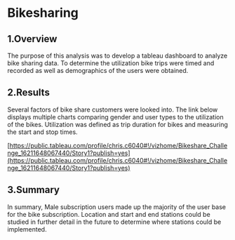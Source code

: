 # Bikesharing
## 1.Overview
The purpose of this analysis was to develop a tableau dashboard to analyze bike sharing data. To determine the utilization bike trips were timed and recorded as well as demographics of the users were obtained. 
## 2.Results
Several factors of bike share customers were looked into. The link below displays multiple charts comparing gender and user types to the utilization of the bikes. Utilization was defined as trip duration for bikes and measuring the start and stop times. 

[https://public.tableau.com/profile/chris.c6040#!/vizhome/Bikeshare_Challenge_16211648067440/Story1?publish=yes](https://public.tableau.com/profile/chris.c6040#!/vizhome/Bikeshare_Challenge_16211648067440/Story1?publish=yes)
## 3.Summary
In summary, Male subscription users made up the majority of the user base for the bike subscription. Location and start and end stations could be studied in further detail in the future to determine where stations could be implemented.
